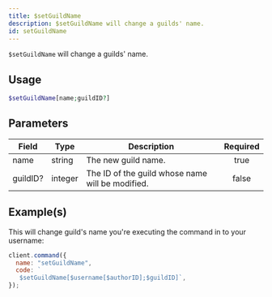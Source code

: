 ```yaml
---
title: $setGuildName
description: $setGuildName will change a guilds' name.
id: setGuildName
---
```


`$setGuildName` will change a guilds' name.

## Usage

```php
$setGuildName[name;guildID?]
```

## Parameters

| Field    | Type    | Description                                      | Required |
| -------- | ------- | ------------------------------------------------ | :------: |
| name     | string  | The new guild name.                              |   true   |
| guildID? | integer | The ID of the guild whose name will be modified. |  false   |

## Example(s)

This will change guild's name you're executing the command in to your username:

```javascript
client.command({
  name: "setGuildName",
  code: `
   $setGuildName[$username[$authorID];$guildID]`,
});
```
